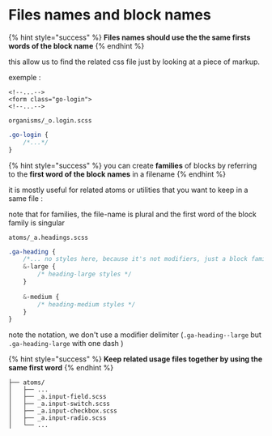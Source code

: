 # Files names and block names

{% hint style="success" %}
**Files names should use the the same firsts words of the block name**
{% endhint %}

this allow us to find the related css file just by looking at a piece of markup. 

exemple : 

```markup
<!--...-->
<form class="go-login">
<!--...-->
```

```text
organisms/_o.login.scss
```

```css
.go-login {
    /*...*/
}
```



{% hint style="success" %}
you can create **families** of blocks by referring to the **first word of the block names** in a filename
{% endhint %}

it is mostly useful for related atoms or utilities that you want to keep in a same file :

note that for families, the file-name is plural and the first word of the block family is singular

```text
atoms/_a.headings.scss
```

```css
.ga-heading {
    /*... no styles here, because it's not modifiers, just a block family */
    &-large {
        /* heading-large styles */
    }
    
    &-medium {
        /* heading-medium styles */
    }
}
```

note the notation, we don't use a modifier delimiter \(`.ga-heading--large` but `.ga-heading-large` with one dash \)

{% hint style="success" %}
**Keep related usage files together by using the same first word**
{% endhint %}

```text
├── atoms/
│   ├── ...
│   ├── _a.input-field.scss
│   ├── _a.input-switch.scss
│   ├── _a.input-checkbox.scss
│   ├── _a.input-radio.scss
│   └── ...
```

